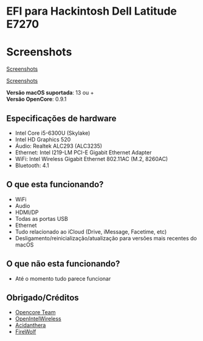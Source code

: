 # EFI para Hackintosh Dell Latitude E7270

# Screenshots

[Screenshots](/screenshots/01.png)

[Screenshots](/screenshots/02.png)

**Versão macOS suportada**: 13 ou +
<br>
**Versão OpenCore**: 0.9.1

## Especificações de hardware
- Intel Core i5-6300U (Skylake)
- Intel HD Graphics 520
- Áudio: Realtek ALC293 (ALC3235)
- Ethernet: Intel I219-LM PCI-E Gigabit Ethernet Adapter
- WiFi: Intel Wireless Gigabit Ethernet 802.11AC (M.2, 8260AC)
- Bluetooth: 4.1

## O que esta funcionando?
- WiFi
- Audio
- HDMI/DP
- Todas as portas USB
- Ethernet
- Tudo relacionado ao iCloud (Drive, iMessage, Facetime, etc)
- Desligamento/reinicialização/atualização para versões mais recentes do macOS

## O que não esta funcionando?
- Até o momento tudo parece funcionar

## Obrigado/Créditos
- [Opencore Team](https://dortania.github.io/getting-started/)
- [OpenIntelWireless](https://github.com/OpenIntelWireless)
- [Acidanthera](https://github.com/acidanthera)
- [FireWolf](https://github.com/0xFireWolf/RealtekCardReader)
